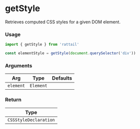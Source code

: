 # getStyle

Retrieves computed CSS styles for a given DOM element.

### Usage

```ts
import { getStyle } from 'rattail'

const elementStyle = getStyle(document.querySelector('div'))
```

### Arguments

| Arg       | Type      | Defaults |
| --------- | --------- | -------- |
| `element` | `Element` |          |

### Return

| Type                  |
| --------------------- |
| `CSSStyleDeclaration` |
